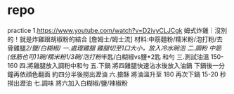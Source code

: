 # repo
practice
1.https://www.youtube.com/watch?v=D2ivyCLJCgk
姆式炸雞｜沒別的！就是炸雞跟胡椒粉的結合 [詹姆士/姆士流]
材料:中筋麵粉/糯米粉/泡打粉/去骨雞腿*2/鹽/白糊椒/
一.處理雞腿
雞腿切至1口大小，放入冷水碗泡
二.調粉
中筋(低筋也可)*1碗/糯米粉*1/3碗/泡打粉*半匙/白糊椒vs鹽*2匙 和勻
三.測試油溫 150-160
四.將雞腿放入調粉中和勻
五.下鍋
將四雞腿快速沾水後放入油鍋 下鍋後一分鐘再依顔色翻面 約四分半後撈出瀝油
六.搶酥
將油溫升至 180 再次下鍋 15-20 秒撈出瀝油
七.調味
將六加入白糊椒/鹽/辣椒粉
